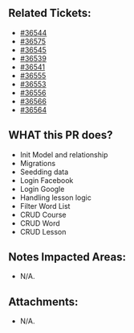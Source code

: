 <!--
  PLEASE DON'T DELETE THIS TEMPLATE UNTIL YOU HAVE READ THE FIRST SECTION.
-->

## Related Tickets:
- [#36544](https://edu-redmine.sun-asterisk.vn/issues/36544)
- [#36575](https://edu-redmine.sun-asterisk.vn/issues/36575)
- [#36545](https://edu-redmine.sun-asterisk.vn/issues/36545)
- [#36539](https://edu-redmine.sun-asterisk.vn/issues/36539)
- [#36541](https://edu-redmine.sun-asterisk.vn/issues/36541)
- [#36555](https://edu-redmine.sun-asterisk.vn/issues/36555)
- [#36553](https://edu-redmine.sun-asterisk.vn/issues/36553)
- [#36556](https://edu-redmine.sun-asterisk.vn/issues/36556)
- [#36566](https://edu-redmine.sun-asterisk.vn/issues/36566)
- [#36564](https://edu-redmine.sun-asterisk.vn/issues/36564)


## WHAT this PR does?
- Init Model and relationship
- Migrations
- Seedding data
- Login Facebook
- Login Google
- Handling lesson logic
- Filter Word List
- CRUD Course
- CRUD Word
- CRUD Lesson
<!--
- ex: Change number items `completed/total` in admin page.
-->

## Notes Impacted Areas:
- N/A.

## Attachments:
- N/A.
